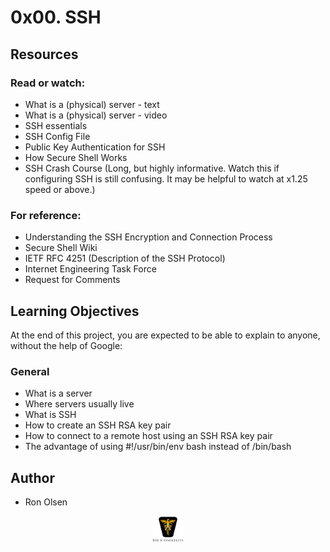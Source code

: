 # 0x00. SSH

## Resources

### Read or watch:

- What is a (physical) server - text
- What is a (physical) server - video
- SSH essentials
- SSH Config File
- Public Key Authentication for SSH
- How Secure Shell Works
- SSH Crash Course (Long, but highly informative. Watch this if configuring SSH is still confusing. It may be helpful to watch at x1.25 speed or above.)

### For reference:

- Understanding the SSH Encryption and Connection Process
- Secure Shell Wiki
- IETF RFC 4251 (Description of the SSH Protocol)
- Internet Engineering Task Force
- Request for Comments

## Learning Objectives

At the end of this project, you are expected to be able to explain to anyone, without the help of Google:

### General

- What is a server
- Where servers usually live
- What is SSH
- How to create an SSH RSA key pair
- How to connect to a remote host using an SSH RSA key pair
- The advantage of using #!/usr/bin/env bash instead of /bin/bash

## Author

- Ron Olsen

<p align="center">
<img src="../images/roeHR-01.png" width=10% height=10%>
</p>
